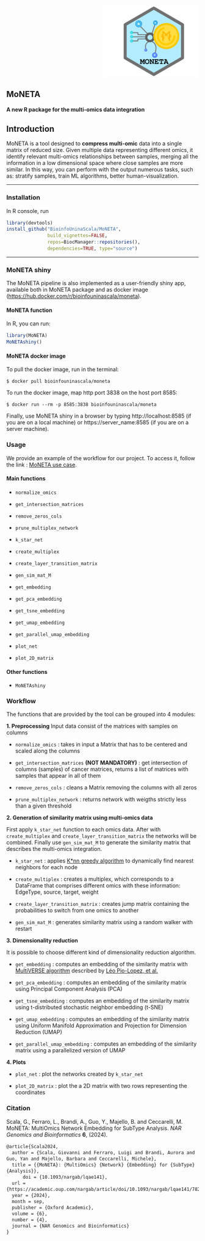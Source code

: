 <p align="right">
 <img src="https://github.com/BioinfoUninaScala/MoNETA/blob/main/Moneta%20-%20icon.jpg" width="250" alt="MoNETA Logo">
</p>

## MoNETA
#### A new R package for the multi-omics data integration 

## Introduction
MoNETA is a tool designed to **compress multi-omic** data into a single matrix of reduced size. 
Given multiple data representing different omics, it identify relevant multi-omics relationships between samples, merging all the information in a low dimensional space where close samples are more similar.
In this way, you can perform with the output numerous tasks, such as: stratify samples, train ML algorithms, better human-visualization.

---------

### Installation 
In R console, run 

```r
library(devtools)
install_github("BioinfoUninaScala/MoNETA", 
               build_vignettes=FALSE, 
               repos=BiocManager::repositories(),
               dependencies=TRUE, type="source")
```
----------

### MoNETA shiny

The MoNETA pipeline is also implemented as a user-friendly shiny app, available both in MoNETA package and as docker image (https://hub.docker.com/r/bioinfouninascala/moneta). <br/>

#### MoNETA function
In R, you can run:
```r
library(MoNETA)
MoNETAshiny()
```

#### MoNETA docker image
To pull the docker image, run in the terminal:
```
$ docker pull bioinfouninascala/moneta
```

To run the docker image, map http port 3838 on the host port 8585:
```
$ docker run --rm -p 8585:3838 bioinfouninascala/moneta
```

Finally, use MoNETA shiny in a browser by typing http://localhost:8585 (if you are on a local machine) or https://server_name:8585 (if you are on a server machine).
<br/>

### Usage 

We provide an example of the workflow for our project. To access it, follow the link : [MoNETA use case](https://bioinfouninascala.github.io/MoNETA/inst/doc/MoNETA_use_case.html).

#### Main functions

* `normalize_omics`
* `get_intersection_matrices`
* `remove_zeros_cols`
* `prune_multiplex_network`

* `k_star_net`
* `create_multiplex`
* `create_layer_transition_matrix`
* `gen_sim_mat_M`

* `get_embedding`
* `get_pca_embedding`
* `get_tsne_embedding`
* `get_umap_embedding`
* `get_parallel_umap_embedding`

* `plot_net`
* `plot_2D_matrix`

#### Other functions

* `MoNETAshiny`

### Workflow 

The functions that are provided by the tool can be grouped into 4 modules: 



**1. Preprocessing**
Input data consist of the matrices with samples on columns

* `normalize_omics` : takes in input a Matrix that has to be centered and scaled along the columns

* `get_intersection_matrices` **(NOT MANDATORY)** : get intersection of columns (samples) of cancer matrices, returns a list of matrices with samples that appear in all of them

* `remove_zeros_cols` : cleans a Matrix removing the columns with all zeros

* `prune_multiplex_network` : returns network with weigths strictly less than a given threshold



**2. Generation of similarity matrix using multi-omics data**

First apply `k_star_net` function to each omics data. 
After with `create_multiplex` and `create_layer_transition_matrix` the networks will be combined. 
Finally use `gen_sim_mat_M` to generate the similarity matrix that describes the multi-omics integration.

* `k_star_net` : applies [K\*nn greedy algorithm](https://papers.nips.cc/paper/2016/file/2c6ae45a3e88aee548c0714fad7f8269-Paper.pdf) to dynamically find nearest neighbors for each node 

* `create_multiplex` : creates a multiplex, which corresponds to a DataFrame that comprises different omics with these information: EdgeType, source, target, weight

* `create_layer_transition_matrix` : creates jump matrix containing the probabilities to switch from one omics to another

* `gen_sim_mat_M` : generates similarity matrix using a random walker with restart



**3. Dimensionality reduction**

It is possible to choose different kind of dimensionality reduction algorithm.

* `get_embedding` : computes an embedding of the similarity matrix with [MultiVERSE algorithm](https://github.com/Lpiol/MultiVERSE) described by [Léo Pio-Lopez, et al.](https://arxiv.org/abs/2008.10085)

* `get_pca_embedding` : computes an embedding of the similarity matrix using Principal Component Analysis (PCA)

* `get_tsne_embedding` : computes an embedding of the similarity matrix using t-distributed stochastic neighbor embedding (t-SNE)

* `get_umap_embedding` : computes an embedding of the similarity matrix using Uniform Manifold Approximation and Projection for Dimension Reduction (UMAP)

* `get_parallel_umap_embedding` : computes an embedding of the similarity matrix using a parallelized version of UMAP



**4. Plots**

* `plot_net` : plot the networks created by `k_star_net`

* `plot_2D_matrix` : plot the a 2D matrix with two rows representing the coordinates


### Citation
Scala, G., Ferraro, L., Brandi, A., Guo, Y., Majello, B. and Ceccarelli, M. MoNETA: MultiOmics Network Embedding for SubType Analysis. *NAR Genomics and Bioinformatics* **6**, (2024).

	@article{Scala2024,
	  author = {Scala, Giovanni and Ferraro, Luigi and Brandi, Aurora and Guo, Yan and Majello, Barbara and Ceccarelli, Michele},
	  title = {{MoNETA}: {MultiOmics} {Network} {Embedding} for {SubType} {Analysis}},
          doi = {10.1093/nargab/lqae141},
	  url = {https://academic.oup.com/nargab/article/doi/10.1093/nargab/lqae141/7824226},
	  year = {2024},
	  month = sep,
	  publisher = {Oxford Academic},
	  volume = {6},
	  number = {4},
	  journal = {NAR Genomics and Bioinformatics}
	}
	
